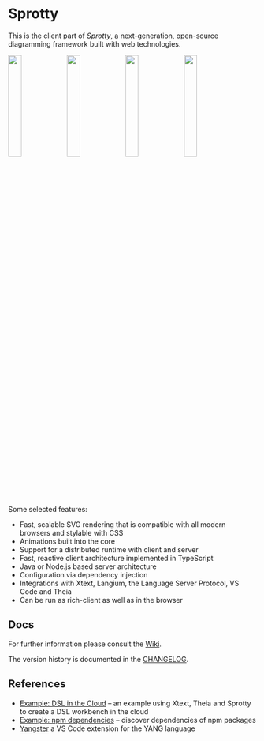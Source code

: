 # Sprotty

This is the client part of _Sprotty_, a next-generation, open-source diagramming framework built with web technologies.

<img src="https://raw.githubusercontent.com/wiki/eclipse/sprotty/images/screenshot0.png" width="23%" align="left">
<img src="https://raw.githubusercontent.com/wiki/eclipse/sprotty/images/screenshot1.png" width="23%" align="left">
<img src="https://raw.githubusercontent.com/wiki/eclipse/sprotty/images/screenshot2.png" width="23%" align="left">
<img src="https://raw.githubusercontent.com/wiki/eclipse/sprotty/images/screenshot3.png" width="23%">


Some selected features:

* Fast, scalable SVG rendering that is compatible with all modern browsers and stylable with CSS
* Animations built into the core
* Support for a distributed runtime with client and server
* Fast, reactive client architecture implemented in TypeScript
* Java or Node.js based server architecture
* Configuration via dependency injection
* Integrations with Xtext, Langium, the Language Server Protocol, VS Code and Theia
* Can be run as rich-client as well as in the browser

## Docs

For further information please consult the [Wiki](https://github.com/eclipse/sprotty/wiki).

The version history is documented in the [CHANGELOG](https://github.com/eclipse/sprotty/blob/master/packages/sprotty/CHANGELOG.md).

## References

- [Example: DSL in the Cloud](http://github.com/TypeFox/theia-xtext-sprotty-example) &ndash; an example using Xtext, Theia and Sprotty to create a DSL workbench in the cloud
- [Example: npm dependencies](https://github.com/TypeFox/npm-dependency-graph) &ndash; discover dependencies of npm packages
- [Yangster](https://github.com/theia-ide/yang-vscode) a VS Code extension for the YANG language
